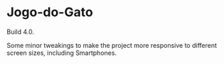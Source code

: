 # Jogo-do-Gato

Build 4.0.

Some minor tweakings to make the project more responsive to different screen sizes, including Smartphones.
